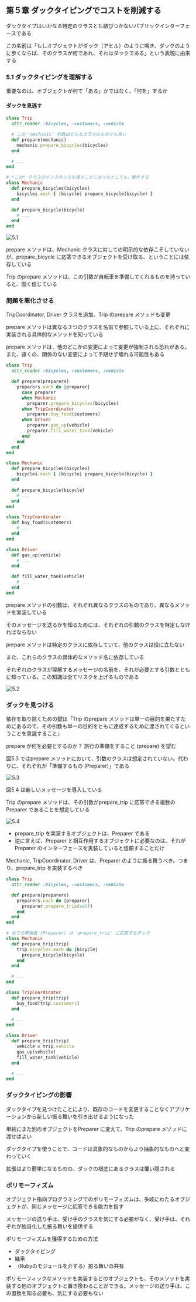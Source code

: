 ## 第５章 ダックタイピングでコストを削減する

ダックタイプはいかなる特定のクラスとも結びつかないパブリックインターフェースである

この名前は「もしオブジェクトがダック（アヒル）のように鳴き、ダックのように歩くならば、そのクラスが何であれ、それはダックである」という表現に由来する

### 5.1 ダックタイピングを理解する

重要なのは、オブジェクトが何で「ある」かではなく、「何を」するか

#### ダックを見逃す

```ruby
class Trip
  attr_reader :bicycles, :customers, :vehicle

  # この 'mechanic' 引数はどんなクラスのものでも良い
  def prepare(mechanic)
    mechanic.prepare_bicycles(bicycles)
  end

  # ...
end

# *この* クラスのインスタンスを渡すことになったとしても、動作する
class Mechanic
  def prepare_bicycles(bicycles)
    bicycles.each { |bicycle| prepare_bicycle(bicycle) }
  end

  def prepare_bicycle(bicycle)
    # ...
  end
end
```

![5.1](5-1.png)

prepare メソッドは、Mechanic クラスに対しての明示的な依存こそしていないが、prepare_bicycle に応答できるオブジェクトを受け取る、ということには依存している

Trip のprepare メソッドは、この引数が自転車を準備してくれるものを持っていると、固く信じている


### 問題を悪化させる

TripCoordinator, Driver クラスを追加、Trip のprepare メソッドも変更

prepare メソッドは異なる３つのクラスを名前で参照している上に、それぞれに実装される具体的なメソッドを知っている

prepare メソッドは、他のどこかの変更によって変更が強制される恐れがある。また、遠くの、関係のない変更によって予期せず壊れる可能性もある

```ruby
class Trip
  attr_reader :bicycles, :customers, :vehicle

  def prepare(preparers)
    preparers.each do |preparer|
      case preparer
      when Mechanic
        preparer.prepare_bicycles(bicycles)
      when TripCoordinator
        preparer.buy_food(customers)
      when Driver
        preparer.gas_up(vehicle)
        preparer.fill_water_tank(vehicle)
      end
    end
  end
end

class Mechanic
  def prepare_bicycles(bicycles)
    bicycles.each { |bicycle| prepare_bicycle(bicycle) }
  end

  def prepare_bicycle(bicycle)
    # ...
  end
end

class TripCoordinator
  def buy_food(customers)
    # ...
  end
end

class Driver
  def gas_up(vehicle)
    # ...
  end

  def fill_water_tank(vehicle)
    # ...
  end
end
```

prepare メソッドの引数は、それぞれ異なるクラスのものであり、異なるメソッドを実装している

そのメッセージを送るかを知るためには、それぞれの引数のクラスを特定しなければならない

prepare メソッドは特定のクラスに依存していて、他のクラスは役に立たない

また、これらのクラスの具体的なメソッド名に依存している

それぞれのクラスが理解するメッセージの名前を、それが必要とする引数とともに知っている。この知識は全てリスクを上げるものである

![5.2](5-2.png)


### ダックを見つける

依存を取り除くための鍵は「Trip のprepare メソッドは単一の目的を果たすためにあるので、その引数も単一の目的をともに達成するために渡されてくるということを意識すること」

prepare が何を必要とするのか？ 旅行の準備をすること (prepare) を望む

図5.3 ではprepare メソッドにおいて、引数のクラスは想定されていない。代わりに、それぞれが「準備するもの (Preparer)」である

![5.3](5-3.png)


図5.4 は新しいメッセージを導入している

Trip のprepare メソッドは、その引数がprepare_trip に応答できる複数のPreparer であることを想定している

![5.4](5-4.png)

- prepare_trip を実装するオブジェクトは、Preparer である
- 逆に言えば、Preparer と相互作用するオブジェクトに必要なのは、それがPreparer のインターフェースを実装していると信頼することだけ

Mechanic, TripCoordinator, Driver は、Preparer のように振る舞うべき。つまり、prepare_trip を実装するべき


```ruby
class Trip
  attr_reader :bicycles, :customers, :vehicle

  def prepare(preparers)
    preparers.each do |preparer|
      preparer.prepare_trip(self)
    end
  end
end

# 全ての準備者 (Preparer) は 'prepare_trip' に応答するダック
class Mechanic
  def prepare_trip(trip)
    trip.bicycles.each do |bicycle|
      prepare_bicycle(bicycle)
    end
  end

  # ...
end

class TripCoordinator
  def prepare_trip(trip)
    buy_food(trip.customers)
  end

  # ...
end

class Driver
  def prepare_trip(trip)
    vehicle = trip.vehicle
    gas_up(vehicle)
    fill_water_tank(vehicle)
  end

  # ...
end
```

### ダックタイピングの影響

ダックタイプを見つけたことにより、既存のコードを変更することなくアプリケーションから新しい振る舞いを引き出せるようになった

単純にまた別のオブジェクトをPreparer に変えて、Trip のprepare メソッドに渡せばよい

ダックタイプを使うことで、コードは具象的なものからより抽象的なものへと変わっていく

拡張はより簡単になるものの、ダックの根底にあるクラスは覆い隠される

### ポリモーフィズム

オブジェクト指向プログラミングでのポリモーフィズムは、多岐にわたるオブジェクトが、同じメッセージに応答できる能力を指す

メッセージの送り手は、受け手のクラスを気にする必要がなく、受け手は、それぞれが独自化した振る舞いを提供する

ポリモーフィズムを獲得するための方法
- ダックタイピング
- 継承
- （Rubyのモジュールを介する）振る舞いの共有

ポリモーフィックなメソッドを実装するどのオブジェクトも、そのメソッドを実装する他のオブジェクトと置き換わることができる。メッセージの送り手は、この置換を知る必要も、気にする必要もない
